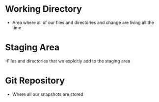 # Working Directory
- Area where all of our files and directories and change are living all the time

# Staging Area
-Files and directories that we explcitly add to the staging area

# Git Repository
- Where all our snapshots are stored
